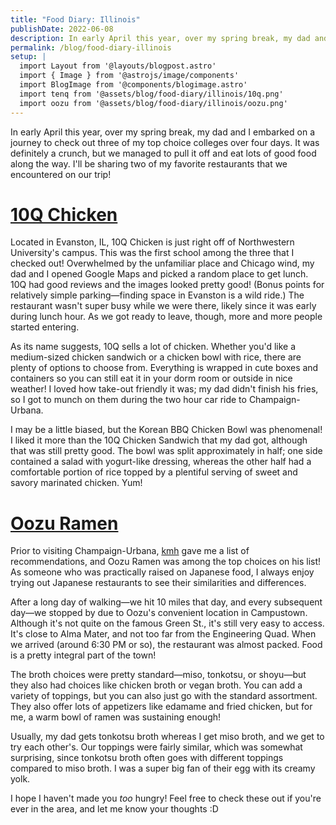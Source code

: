 ```yaml
---
title: "Food Diary: Illinois"
publishDate: 2022-06-08
description: In early April this year, over my spring break, my dad and I embarked on a journey to check out three of my top choice colleges over four days. It was definitely a crunch, but we managed to pull it off and eat lots of good food along the way.
permalink: /blog/food-diary-illinois
setup: |
  import Layout from '@layouts/blogpost.astro'
  import { Image } from '@astrojs/image/components'
  import BlogImage from '@components/blogimage.astro'
  import tenq from '@assets/blog/food-diary/illinois/10q.png'
  import oozu from '@assets/blog/food-diary/illinois/oozu.png'
---
```


In early April this year, over my spring break, my dad and I embarked on a journey to check out three of my top choice colleges over four days. It was definitely a crunch, but we managed to pull it off and eat lots of good food along the way. I'll be sharing two of my favorite restaurants that we encountered on our trip!

# [10Q Chicken](https://www.10qchicken.com/)

Located in Evanston, IL, 10Q Chicken is just right off of Northwestern University's campus. This was the first school among the three that I checked out! Overwhelmed by the unfamiliar place and Chicago wind, my dad and I opened Google Maps and picked a random place to get lunch. 10Q had good reviews and the images looked pretty good! (Bonus points for relatively simple parking—finding space in Evanston is a wild ride.) The restaurant wasn't super busy while we were there, likely since it was early during lunch hour. As we got ready to leave, though, more and more people started entering.

As its name suggests, 10Q sells a lot of chicken. Whether you'd like a medium-sized chicken sandwich or a chicken bowl with rice, there are plenty of options to choose from. Everything is wrapped in cute boxes and containers so you can still eat it in your dorm room or outside in nice weather! I loved how take-out friendly it was; my dad didn't finish his fries, so I got to munch on them during the two hour car ride to Champaign-Urbana.

I may be a little biased, but the Korean BBQ Chicken Bowl was phenomenal! I liked it more than the 10Q Chicken Sandwich that my dad got, although that was still pretty good. The bowl was split approximately in half; one side contained a salad with yogurt-like dressing, whereas the other half had a comfortable portion of rice topped by a plentiful serving of sweet and savory marinated chicken. Yum!

<BlogImage src={tenq} alt="Korean BBQ Chicken Bowl; $8.49" />

# [Oozu Ramen](https://oozuramen.com/)

Prior to visiting Champaign-Urbana, [kmh](https://kmh.zone) gave me a list of recommendations, and Oozu Ramen was among the top choices on his list! As someone who was practically raised on Japanese food, I always enjoy trying out Japanese restaurants to see their similarities and differences.

After a long day of walking—we hit 10 miles that day, and every subsequent day—we stopped by due to Oozu's convenient location in Campustown. Although it's not quite on the famous Green St., it's still very easy to access. It's close to Alma Mater, and not too far from the Engineering Quad. When we arrived (around 6:30 PM or so), the restaurant was almost packed. Food is a pretty integral part of the town!

The broth choices were pretty standard—miso, tonkotsu, or shoyu—but they also had choices like chicken broth or vegan broth. You can add a variety of toppings, but you can also just go with the standard assortment. They also offer lots of appetizers like edamame and fried chicken, but for me, a warm bowl of ramen was sustaining enough!

Usually, my dad gets tonkotsu broth whereas I get miso broth, and we get to try each other's. Our toppings were fairly similar, which was somewhat surprising, since tonkotsu broth often goes with different toppings compared to miso broth. I was a super big fan of their egg with its creamy yolk.

<BlogImage src={oozu} alt="Miso Ramen; $13.50" />

I hope I haven't made you *too* hungry! Feel free to check these out if you're ever in the area, and let me know your thoughts :D
